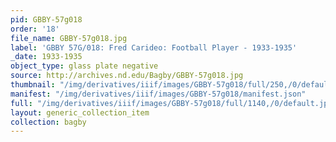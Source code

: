 ```yaml
---
pid: GBBY-57g018
order: '18'
file_name: GBBY-57g018.jpg
label: 'GBBY 57G/018: Fred Carideo: Football Player - 1933-1935'
_date: 1933-1935
object_type: glass plate negative
source: http://archives.nd.edu/Bagby/GBBY-57g018.jpg
thumbnail: "/img/derivatives/iiif/images/GBBY-57g018/full/250,/0/default.jpg"
manifest: "/img/derivatives/iiif/images/GBBY-57g018/manifest.json"
full: "/img/derivatives/iiif/images/GBBY-57g018/full/1140,/0/default.jpg"
layout: generic_collection_item
collection: bagby
---
```

